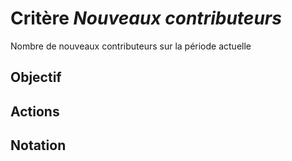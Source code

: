 # Critère *Nouveaux contributeurs*
Nombre de nouveaux contributeurs sur la période actuelle

## Objectif


## Actions


## Notation